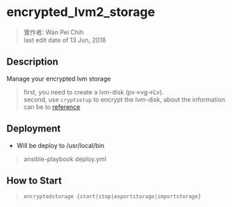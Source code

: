 # encrypted_lvm2_storage  
> 實作者: Wan Pei Chih   
> last edit date of 13 Jun, 2018  
## Description  
Manage your encrypted lvm storage
> first, you need to create a lvm-disk (pv->vg->Lv).  
> second, use `cryptsetup` to encrypt the lvm-disk, about the information can be to [reference](https://www.cyberciti.biz/hardware/howto-linux-hard-disk-encryption-with-luks-cryptsetup-command/)  
## Deployment  
- Will be deploy to /usr/local/bin
> ansible-playbook deploy.yml  
## How to Start  
> `encryptedstorage {start|stop|exportstorage|importstorage}`  
